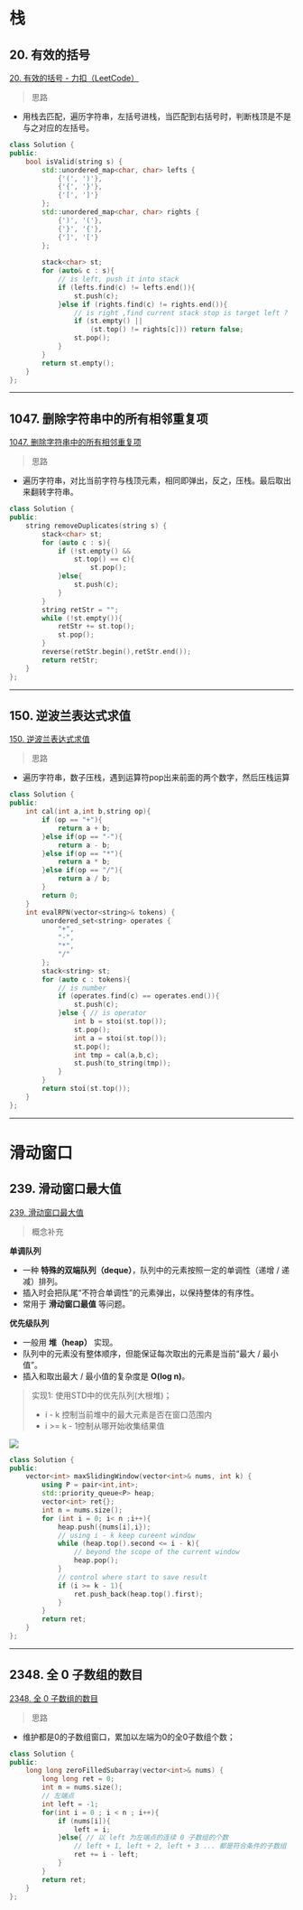 # 栈

## 20. 有效的括号

[20. 有效的括号 - 力扣（LeetCode）](https://leetcode.cn/problems/valid-parentheses/description/)

> 思路

- 用栈去匹配，遍历字符串，左括号进栈，当匹配到右括号时，判断栈顶是不是与之对应的左括号。

```c++
class Solution {
public:
    bool isValid(string s) {
        std::unordered_map<char, char> lefts {
            {'(', ')'},
            {'{', '}'},
            {'[', ']'}
        };
        std::unordered_map<char, char> rights {
            {')', '('},
            {'}', '{'},
            {']', '['}
        };
        
        stack<char> st;
        for (auto& c : s){
            // is left, push it into stack
            if (lefts.find(c) != lefts.end()){
                st.push(c);
            }else if (rights.find(c) != rights.end()){
                // is right ,find current stack stop is target left ?
                if (st.empty() || 
                    (st.top() != rights[c])) return false;
                st.pop();
            }
        }
        return st.empty();
    }
};
```

---

## 1047. 删除字符串中的所有相邻重复项

[1047. 删除字符串中的所有相邻重复项](https://leetcode.cn/problems/remove-all-adjacent-duplicates-in-string/)

> 思路

- 遍历字符串，对比当前字符与栈顶元素，相同即弹出，反之，压栈。最后取出来翻转字符串。

```c++
class Solution {
public:
    string removeDuplicates(string s) {
        stack<char> st;
        for (auto c : s){
            if (!st.empty() &&
                st.top() == c){
                    st.pop();
            }else{
                st.push(c);
            }
        }
        string retStr = "";
        while (!st.empty()){
            retStr += st.top();
            st.pop();
        }
        reverse(retStr.begin(),retStr.end());
        return retStr;
    }
};
```

---

## 150. 逆波兰表达式求值

[150. 逆波兰表达式求值](https://leetcode.cn/problems/evaluate-reverse-polish-notation/)

> 思路

- 遍历字符串，数子压栈，遇到运算符pop出来前面的两个数字，然后压栈运算

```c++
class Solution {
public:
    int cal(int a,int b,string op){
        if (op == "+"){
            return a + b;
        }else if(op == "-"){
            return a - b;
        }else if(op == "*"){
            return a * b;
        }else if(op == "/"){
            return a / b;
        }
        return 0;
    }
    int evalRPN(vector<string>& tokens) {
        unordered_set<string> operates {
            "+",
            "-",
            "*",
            "/"
        };
        stack<string> st;
        for (auto c : tokens){
            // is number
            if (operates.find(c) == operates.end()){
                st.push(c);
            }else { // is operator
                int b = stoi(st.top());
                st.pop();
                int a = stoi(st.top());
                st.pop();
                int tmp = cal(a,b,c);
                st.push(to_string(tmp));
            }
        }
        return stoi(st.top());
    }
};
```

---
# 滑动窗口

## 239. 滑动窗口最大值

[239. 滑动窗口最大值](https://leetcode.cn/problems/sliding-window-maximum/)

> 概念补充

**单调队列**

- 一种 **特殊的双端队列（deque）**，队列中的元素按照一定的单调性（递增 / 递减）排列。
- 插入时会把队尾“不符合单调性”的元素弹出，以保持整体的有序性。
- 常用于 **滑动窗口最值** 等问题。

**优先级队列**

- 一般用 **堆（heap）** 实现。
- 队列中的元素没有整体顺序，但能保证每次取出的元素是当前“最大 / 最小值”。
- 插入和取出最大 / 最小值的复杂度是 **O(log n)**。

> 实现1: 使用STD中的优先队列(大根堆)；
>
> -  i - k 控制当前堆中的最大元素是否在窗口范围内
> - i >= k - 1控制从哪开始收集结果值

![](http://oss.banshengua.top//blogimages/91f18118d44ad54df297e12fc7133584.gif)

```c++
class Solution {
public:
    vector<int> maxSlidingWindow(vector<int>& nums, int k) {
        using P = pair<int,int>;
        std::priority_queue<P> heap;
        vector<int> ret{};
        int n = nums.size();
        for (int i = 0; i< n ;i++){
            heap.push({nums[i],i});
            // using i - k keep cureent window
            while (heap.top().second <= i - k){
                // beyond the scope of the current window
                heap.pop();
            }
            // control where start to save result
            if (i >= k - 1){
                ret.push_back(heap.top().first);
            }
        }
        return ret;
    }
};
```

---

## 2348. 全 0 子数组的数目

[2348. 全 0 子数组的数目](https://leetcode.cn/problems/number-of-zero-filled-subarrays/)

> 思路

- 维护都是0的子数组窗口，累加以左端为0的全0子数组个数；

```c++
class Solution {
public:
    long long zeroFilledSubarray(vector<int>& nums) {
        long long ret = 0;
        int n = nums.size();
        // 左端点
        int left = -1;
        for(int i = 0 ; i < n ; i++){
            if (nums[i]){
                left = i;
            }else{ // 以 left 为左端点的连续 0 子数组的个数
                // left + 1, left + 2, left + 3 ... 都是符合条件的子数组
                ret += i - left;
            }
        }
        return ret;
    }
};
